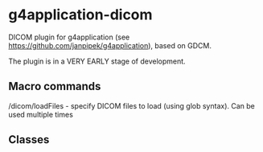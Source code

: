 g4application-dicom
===================
DICOM plugin for g4application (see https://github.com/janpipek/g4application),
based on GDCM.

The plugin is in a VERY EARLY stage of development.

Macro commands
--------------    
/dicom/loadFiles - specify DICOM files to load (using glob syntax).
    Can be used multiple times

Classes
-------